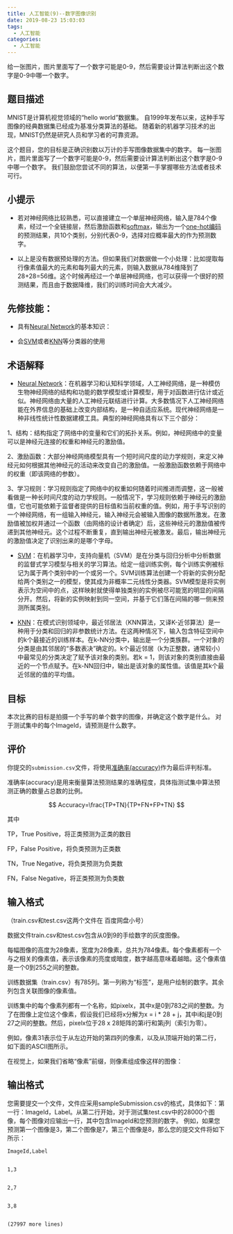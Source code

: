 ```yaml
---
title: 人工智能(9)--数字图像识别
date: 2019-08-23 15:03:03
tags:
  - 人工智能
categories: 
  - 人工智能
---
```


给一张图片，图片里面写了一个数字可能是0-9，然后需要设计算法判断出这个数字是0-9中哪一个数字。
## 题目描述

MNIST是计算机视觉领域的“hello world”数据集。 自1999年发布以来，这种手写图像的经典数据集已经成为基准分类算法的基础。 随着新的机器学习技术的出现，MNIST仍然是研究人员和学习者的可靠资源。

这个题目，您的目标是正确识别数以万计的手写图像数据集中的数字。
每一张图片，图片里面写了一个数字可能是0-9，然后需要设计算法判断出这个数字是0-9中哪一个数字。 我们鼓励您尝试不同的算法，以便第一手掌握哪些方法或者技术可行。


## 小提示

* 若对神经网络比较熟悉，可以直接建立一个单层神经网络，输入是784个像素，经过一个全链接层，然后激励函数和[softmax](https://www.zhihu.com/question/23765351)，输出为一个[one-hot编码](http://www.jianshu.com/p/a47a1c1fa3f1)的预测结果，共10个类别，分别代表0-9，选择对应概率最大的作为预测数字。

* 以上是没有数据预处理的方法。但如果我们对数据做一个小处理：比如提取每行像素值最大的元素和每列最大的元素，则输入数据从784维降到了28+28=56维。这个时候再经过一个单层神经网络，也可以获得一个很好的预测结果，而且由于数据降维，我们的训练时间会大大减少。

## 先修技能：

* 具有[Neural Network](https://www.zhihu.com/question/22553761)的基本知识：

* 会[SVM](https://www.zhihu.com/question/21094489)或者[KNN](http://www.csuldw.com/2015/05/21/2015-05-21-KNN/)等分类器的使用

## 术语解释

* [Neural Network](https://www.zhihu.com/question/22553761)：在机器学习和认知科学领域，人工神经网络，是一种模仿生物神经网络的结构和功能的数学模型或计算模型，用于对函数进行估计或近似。神经网络由大量的人工神经元联结进行计算。大多数情况下人工神经网络能在外界信息的基础上改变内部结构，是一种自适应系统。现代神经网络是一种非线性统计性数据建模工具。典型的神经网络具有以下三个部分：

1、结构：结构指定了网络中的变量和它们的拓扑关系。例如，神经网络中的变量可以是神经元连接的权重和神经元的激励值。

2、激励函数：大部分神经网络模型具有一个短时间尺度的动力学规则，来定义神经元如何根据其他神经元的活动来改变自己的激励值。一般激励函数依赖于网络中的权重（即该网络的参数）。

3、学习规则：学习规则指定了网络中的权重如何随着时间推进而调整，这一般被看做是一种长时间尺度的动力学规则。一般情况下，学习规则依赖于神经元的激励值，它也可能依赖于监督者提供的目标值和当前权重的值。例如，用于手写识别的一个神经网络，有一组输入神经元，输入神经元会被输入图像的数据所激发。在激励值被加权并通过一个函数（由网络的设计者确定）后，这些神经元的激励值被传递到其他神经元。这个过程不断重复，直到输出神经元被激发。最后，输出神经元的激励值决定了识别出来的是哪个字母。

* [SVM](https://www.zhihu.com/question/21094489)：在机器学习中，支持向量机（SVM）是在分类与回归分析中分析数据的监督式学习模型与相关的学习算法。给定一组训练实例，每个训练实例被标记为属于两个类别中的一个或另一个。SVM训练算法创建一个将新的实例分配给两个类别之一的模型，使其成为非概率二元线性分类器。SVM模型是将实例表示为空间中的点，这样映射就使得单独类别的实例被尽可能宽的明显的间隔分开。然后，将新的实例映射到同一空间，并基于它们落在间隔的哪一侧来预测所属类别。

* [KNN](http://www.csuldw.com/2015/05/21/2015-05-21-KNN/)：在模式识别领域中，最近邻居法（KNN算法，又译K-近邻算法）是一种用于分类和回归的非参数统计方法。在这两种情况下，输入包含特征空间中的k个最接近的训练样本。在k-NN分类中，输出是一个分类族群。一个对象的分类是由其邻居的“多数表决”确定的。k个最近邻居（k为正整数，通常较小）中最常见的分类决定了赋予该对象的类别。若k = 1，则该对象的类别直接由最近的一个节点赋予。在k-NN回归中，输出是该对象的属性值。该值是其k个最近邻居的值的平均值。

## 目标

本次比赛的目标是拍摄一个手写的单个数字的图像，并确定这个数字是什么。
对于测试集中的每个ImageId，请预测是什么数字。


## 评价


你提交的`submission.csv`文件，将使用[准确率(accuracy)](https://www.zhihu.com/question/19645541)作为最后评判标准。

准确率(accuracy)是用来衡量算法预测结果的准确程度，具体指测试集中算法预测正确的数量占总数的比例。

$$ Accuracy=\frac{TP+TN}{TP+FN+FP+TN} $$

其中

TP，True Positive，将正类预测为正类的数目

FP，False Positive，将负类预测为正类数

TN，True Negative，将负类预测为负类数

FN，False Negative，将正类预测为负类数

## 输入格式
（train.csv和test.csv这两个文件在 百度网盘小号）


数据文件train.csv和test.csv包含从0到9的手绘数字的灰度图像。



每幅图像的高度为28像素，宽度为28像素，总共为784像素。每个像素都有一个与之相关的像素值，表示该像素的亮度或暗度，数字越高意味着越暗。这个像素值是一个0到255之间的整数。



训练数据集（train.csv）有785列。第一列称为“标签”，是用户绘制的数字。其余列包含关联图像的像素值。



训练集中的每个像素列都有一个名称，如pixelx，其中x是0到783之间的整数。为了在图像上定位这个像素，假设我们已经将x分解为x = i \* 28 + j，其中i和j是0到27之间的整数。然后，pixelx位于28 x 28矩阵的第i行和第j列（索引为零）。



例如，像素31表示位于从左边开始的第四列的像素，以及从顶端开始的第二行，如下面的ASCII图所示。



在视觉上，如果我们省略“像素”前缀，则像素组成像这样的图像：





## 输出格式



您需要提交一个文件，文件应采用sampleSubmission.csv的格式，具体如下：第一行：ImageId，Label。从第二行开始，对于测试集test.csv中的28000个图像，每个图像对应输出一行，其中包含ImageId和您预测的数字。 例如，如果您预测第一个图像是3，第二个图像是7，第三个图像是8，那么您的提交文件将如下所示：



```
ImageId,Label


1,3


2,7


3,8


(27997 more lines)
```
